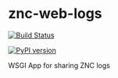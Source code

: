 znc-web-logs
============

[![Build Status](https://travis-ci.org/Frostman/znc-web-logs.svg?branch=sl-features)](https://travis-ci.org/Frostman/znc-web-logs)

[![PyPI version](https://badge.fury.io/py/znc-web-logs.svg)](http://badge.fury.io/py/znc-web-logs)

WSGI App for sharing ZNC logs
